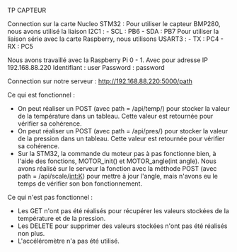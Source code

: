 TP CAPTEUR

Connection sur la carte Nucleo STM32 :
    Pour utiliser le capteur BMP280, nous avons utilisé la liaison I2C1 : 
       - SCL : PB6
       - SDA : PB7
    Pour utiliser la liaison série avec la carte Raspberry, nous utilisons USART3 :
       -  TX : PC4
       -  RX : PC5

Nous avons travaillé avec la Raspberry Pi 0 - 1. Avec pour adresse IP 192.168.88.220
Identifiant : user
Password    : password

Connection sur notre serveur : 
	http://192.168.88.220:5000/path 


Ce qui est fonctionnel :
  - On peut réaliser un POST (avec path = /api/temp/) pour stocker la valeur de la température dans un tableau.
    Cette valeur est retournée pour vérifier sa cohérence.
  - On peut réaliser un POST (avec path = /api/pres/) pour stocker la valeur de la pression dans un tableau.
    Cette valeur est retournée pour vérifier sa cohérence.
  - Sur la STM32, la commande du moteur pas à pas fonctionne bien, à l'aide des fonctions, MOTOR_init() et MOTOR_angle(int angle).
    Nous avons réalisé sur le serveur la fonction avec la méthode POST (avec path = /api/scale/<int:K>) pour mettre à jour l'angle, mais n'avons eu le temps de vérifier son bon fonctionnement.

Ce qui n'est pas fonctionnel :
   - Les GET n'ont pas été réalisés pour récupérer les valeurs stockées de la température et de la pression.
   - Les DELETE pour supprimer des valeurs stockées n'ont pas été réalisés non plus.
   - L'accéléromètre n'a pas été utilisé.

